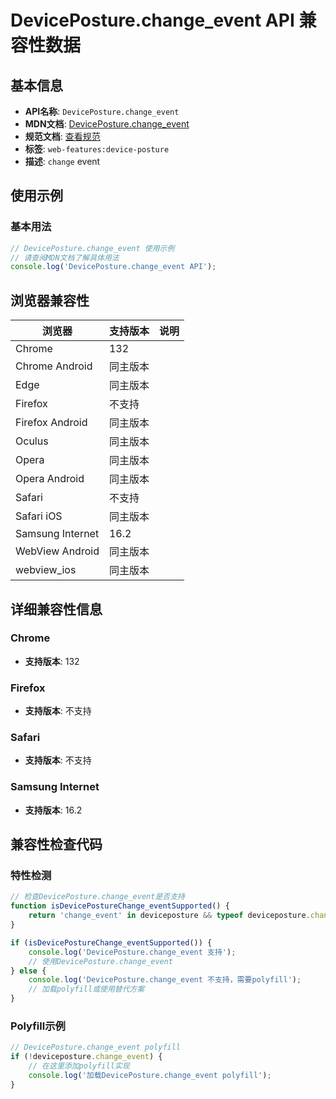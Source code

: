 # DevicePosture.change_event API 兼容性数据

## 基本信息

- **API名称**: `DevicePosture.change_event`
- **MDN文档**: [DevicePosture.change_event](https://developer.mozilla.org/docs/Web/API/DevicePosture/change_event)
- **规范文档**: [查看规范](https://w3c.github.io/device-posture/#dom-deviceposture-onchange)
- **标签**: `web-features:device-posture`
- **描述**: `change` event

## 使用示例

### 基本用法

```javascript
// DevicePosture.change_event 使用示例
// 请查阅MDN文档了解具体用法
console.log('DevicePosture.change_event API');
```

## 浏览器兼容性

| 浏览器 | 支持版本 | 说明 |
|--------|----------|------|
| Chrome | 132 |  |
| Chrome Android | 同主版本 |  |
| Edge | 同主版本 |  |
| Firefox | 不支持 |  |
| Firefox Android | 同主版本 |  |
| Oculus | 同主版本 |  |
| Opera | 同主版本 |  |
| Opera Android | 同主版本 |  |
| Safari | 不支持 |  |
| Safari iOS | 同主版本 |  |
| Samsung Internet | 16.2 |  |
| WebView Android | 同主版本 |  |
| webview_ios | 同主版本 |  |

## 详细兼容性信息

### Chrome

- **支持版本**: 132

### Firefox

- **支持版本**: 不支持

### Safari

- **支持版本**: 不支持

### Samsung Internet

- **支持版本**: 16.2

## 兼容性检查代码

### 特性检测

```javascript
// 检查DevicePosture.change_event是否支持
function isDevicePostureChange_eventSupported() {
    return 'change_event' in deviceposture && typeof deviceposture.change_event === 'function';
}

if (isDevicePostureChange_eventSupported()) {
    console.log('DevicePosture.change_event 支持');
    // 使用DevicePosture.change_event
} else {
    console.log('DevicePosture.change_event 不支持，需要polyfill');
    // 加载polyfill或使用替代方案
}
```

### Polyfill示例

```javascript
// DevicePosture.change_event polyfill
if (!deviceposture.change_event) {
    // 在这里添加polyfill实现
    console.log('加载DevicePosture.change_event polyfill');
}
```

